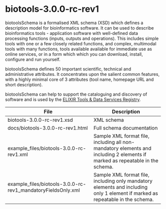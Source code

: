 # biotools-3.0.0-rc-rev1

biotoolsSchema is a formalised XML schema (XSD) which defines a description model for bioinformatics software.  It can be used to describe bioinformatics tools - application software with well-defined data processing functions (inputs, outputs and operations).   This includes simple tools with one or a few closely related functions, and complex, multimodal tools with many functions, tools available available for immediate use as online services, or in a form which which you can download, install, configure and run yourself.  

biotoolsSchema defines 50 important scientific, technical and administrative attributes.  It concentrates upon the salient common features, with a highly minimal core of 3 attributes (tool name, homepage URL and short description).

 biotoolsSchema can help to support the cataloguing and discovery of software and is used by the [ELIXIR Tools & Data Services Registry](https://bio.tools).

File | Description
---- | -----------
biotools-3.0.0-rc-rev1.xsd | XML schema
docs/biotools-3.0.0-rc-rev1.html | Full schema documentation
example_files/biotools-3.0.0-rc-rev1.xml | Sample XML format file, including all non-mandatory elements and including 2 elements if marked as repeatable in the schema.
example_files/biotools-3.0.0-rc-rev1_mandatoryFieldsOnly.xml | Sample XML format file, including only mandatory elements and including only 1 element if marked as repeatable in the schema.



